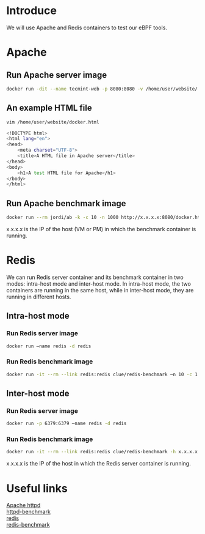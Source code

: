 # Introduce
We will use Apache and Redis containers to test our eBPF tools.

# Apache
## Run Apache server image
```bash
docker run -dit --name tecmint-web -p 8080:8080 -v /home/user/website/:/usr/local/apache2/htdocs/ httpd:2.4
```
## An example HTML file
```bash
vim /home/user/website/docker.html
```
```bash
<!DOCTYPE html>
<html lang="en">
<head>
    <meta charset="UTF-8">
    <title>A HTML file in Apache server</title>
</head>
<body>
    <h1>A test HTML file for Apache</h1>   
</body>
</html>
```
## Run Apache benchmark image
```bash
docker run --rm jordi/ab -k -c 10 -n 1000 http://x.x.x.x:8080/docker.html
```
x.x.x.x is the IP of the host (VM or PM) in which the benchmark container is running.

# Redis
We can run Redis server container and its benchmark container in two modes: intra-host mode and inter-host mode.
In intra-host mode, the two containers are running in the same host, while in inter-host mode, they are running in different hosts.

## Intra-host mode
### Run Redis server image
```bash 
docker run —name redis -d redis
```
### Run Redis benchmark image
```bash
docker run -it --rm --link redis:redis clue/redis-benchmark —n 10 -c 1
```

## Inter-host mode
### Run Redis server image
```bash 
docker run -p 6379:6379 —name redis -d redis
```
### Run Redis benchmark image
```bash
docker run -it --rm --link redis:redis clue/redis-benchmark -h x.x.x.x -p 6379 —n 10 -c 1
```
x.x.x.x is the IP of the host in which the Redis server container is running.

# Useful links
[Apache httpd](https://hub.docker.com/_/httpd/) <br>
[httpd-benchmark](https://hub.docker.com/r/jordi/ab/) <br>
[redis](https://hub.docker.com/_/redis/) <br>
[redis-benchmark](https://hub.docker.com/r/clue/redis-benchmark/)
